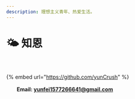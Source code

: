 ```yaml
---
description: 理想主义青年、热爱生活。
---
```


# 🌤 知恩

　　

{% embed url="https://github.com/yunCrush" %}

　　**Email: yunfei1577266641@gmail.com**
